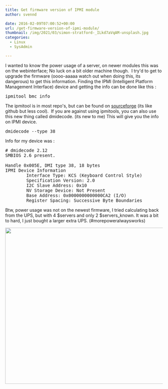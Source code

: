 ```yaml
---
title: Get firmware version of IPMI module
author: svennd

date: 2016-02-09T07:00:52+00:00
url: /get-firmware-version-of-ipmi-module/
thumbnail: /img/2021/03/simon-stratford-_ILkd7aVqAM-unsplash.jpg
categories:
  - Linux
  - SysAdmin

---
```

I wanted to know the power usage of a server, on newer modules this was on the webinterface; No luck on a bit older machine though.  I try'd to get to upgrade the firmware (oooo-aaaaa watch out when doing this, its dangerous) to get this information. Finding the IPMI (Intelligent Platform Management Interface) device and getting the info can be done like this :

<pre>ipmitool bmc info</pre>

The ipmitool is in most repo's, but can be found on [sourceforge][1] (its like github but less cool).  If you are against using ipmitools, you can also use this new thing called dmidecode. (its new to me) This will give you the info on IPMI device.

<pre>dmidecode --type 38</pre>

Info for my device was :

<pre># dmidecode 2.12
SMBIOS 2.6 present.

Handle 0x005E, DMI type 38, 18 bytes
IPMI Device Information
        Interface Type: KCS (Keyboard Control Style)
        Specification Version: 2.0
        I2C Slave Address: 0x10
        NV Storage Device: Not Present
        Base Address: 0x0000000000000CA2 (I/O)
        Register Spacing: Successive Byte Boundaries</pre>

Btw, power usage was not on the newest firmware, I tried calculating back from the UPS, but with 4 $servers and only 2 $servers_known. It was a bit to hard, I just bought a larger extra UPS. (#morepoweralwaysworks)

  <img aria-describedby="caption-attachment-978" loading="lazy" class="wp-image-978 size-full" src="/img//2015/07/25450720-1.png" width="702" height="499" srcset="/img/2015/07/25450720-1.png 702w, /img/2015/07/25450720-1-300x213.png 300w, /img/2015/07/25450720-1-1x1.png 1w" sizes="(max-width: 702px) 100vw, 702px" />


 [1]: http://sourceforge.net/projects/ipmitool/

